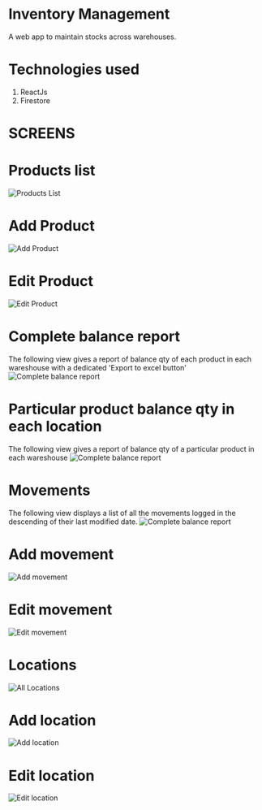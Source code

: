 # Inventory Management
A web app to maintain stocks across warehouses.

# Technologies used
1. ReactJs
2. Firestore

# SCREENS

# Products list 
![Products List](https://i.imgur.com/t8vdFDY.jpg)

# Add Product 
![Add Product](https://i.imgur.com/uzlAjDC.jpg)

# Edit Product
![Edit Product](https://i.imgur.com/RdjEtDe.jpg)

# Complete balance report
The following view gives a report of balance qty of each product in each wareshouse with a dedicated 'Export to excel button'
![Complete balance report](https://i.imgur.com/5VmWwib.jpg)

# Particular product balance qty in each location
The following view gives a report of balance qty of a particular product in each wareshouse
![Complete balance report](https://i.imgur.com/NDmyP7i.jpg)

# Movements
The following view displays a list of all the movements logged in the descending of their last modified date.
![Complete balance report](https://i.imgur.com/AtYhWls.jpg)

# Add movement
![Add movement](https://i.imgur.com/TCeikm4.jpg)

# Edit movement
![Edit movement](https://i.imgur.com/owY48Vk.jpg)

# Locations
![All Locations](https://i.imgur.com/PBhu0XI.jpg)

# Add location
![Add location](https://i.imgur.com/2SmW8Ie.jpg)

# Edit location
![Edit location](https://i.imgur.com/oe2Y0Oc.jpg)
